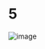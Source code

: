 # 5

![image](https://github.com/LeeMinGyu23/5/assets/117800561/31904207-381a-4cf5-ba78-be6e32ae52e0)
